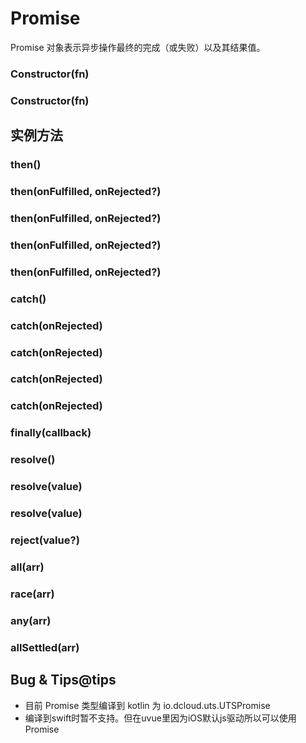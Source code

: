# Promise

Promise 对象表示异步操作最终的完成（或失败）以及其结果值。

### Constructor(fn)

<!-- UTSJSON.Promise.Constructor.description -->

<!-- UTSJSON.Promise.Constructor.param -->

<!-- UTSJSON.Promise.Constructor.returnValue -->

<!-- UTSJSON.Promise.Constructor.test -->

<!-- UTSJSON.Promise.Constructor.compatibility -->

### Constructor(fn)

<!-- UTSJSON.Promise.Constructor_1.description -->

<!-- UTSJSON.Promise.Constructor_1.param -->

<!-- UTSJSON.Promise.Constructor_1.returnValue -->

<!-- UTSJSON.Promise.Constructor_1.test -->

<!-- UTSJSON.Promise.Constructor_1.compatibility -->

## 实例方法


### then()

<!-- UTSJSON.Promise.then.description -->

<!-- UTSJSON.Promise.then.param -->

<!-- UTSJSON.Promise.then.returnValue -->

<!-- UTSJSON.Promise.then.test -->

<!-- UTSJSON.Promise.then.compatibility -->

### then(onFulfilled, onRejected?)

<!-- UTSJSON.Promise.then_1.description -->

<!-- UTSJSON.Promise.then_1.param -->

<!-- UTSJSON.Promise.then_1.returnValue -->

<!-- UTSJSON.Promise.then_1.test -->

<!-- UTSJSON.Promise.then_1.compatibility -->

### then(onFulfilled, onRejected?)

<!-- UTSJSON.Promise.then_2.description -->

<!-- UTSJSON.Promise.then_2.param -->

<!-- UTSJSON.Promise.then_2.returnValue -->

<!-- UTSJSON.Promise.then_2.test -->

<!-- UTSJSON.Promise.then_2.compatibility -->

### then(onFulfilled, onRejected?)

<!-- UTSJSON.Promise.then_3.description -->

<!-- UTSJSON.Promise.then_3.param -->

<!-- UTSJSON.Promise.then_3.returnValue -->

<!-- UTSJSON.Promise.then_3.test -->

<!-- UTSJSON.Promise.then_3.compatibility -->

### then(onFulfilled, onRejected?)

<!-- UTSJSON.Promise.then_4.description -->

<!-- UTSJSON.Promise.then_4.param -->

<!-- UTSJSON.Promise.then_4.returnValue -->

<!-- UTSJSON.Promise.then_4.test -->

<!-- UTSJSON.Promise.then_4.compatibility -->

### catch()

<!-- UTSJSON.Promise.catch.description -->

<!-- UTSJSON.Promise.catch.param -->

<!-- UTSJSON.Promise.catch.returnValue -->

<!-- UTSJSON.Promise.catch.test -->

<!-- UTSJSON.Promise.catch.compatibility -->

### catch(onRejected)

<!-- UTSJSON.Promise.catch_1.description -->

<!-- UTSJSON.Promise.catch_1.param -->

<!-- UTSJSON.Promise.catch_1.returnValue -->

<!-- UTSJSON.Promise.catch_1.test -->

<!-- UTSJSON.Promise.catch_1.compatibility -->

### catch(onRejected)

<!-- UTSJSON.Promise.catch_2.description -->

<!-- UTSJSON.Promise.catch_2.param -->

<!-- UTSJSON.Promise.catch_2.returnValue -->

<!-- UTSJSON.Promise.catch_2.test -->

<!-- UTSJSON.Promise.catch_2.compatibility -->

### catch(onRejected)

<!-- UTSJSON.Promise.catch_3.description -->

<!-- UTSJSON.Promise.catch_3.param -->

<!-- UTSJSON.Promise.catch_3.returnValue -->

<!-- UTSJSON.Promise.catch_3.test -->

<!-- UTSJSON.Promise.catch_3.compatibility -->

### catch(onRejected)

<!-- UTSJSON.Promise.catch_4.description -->

<!-- UTSJSON.Promise.catch_4.param -->

<!-- UTSJSON.Promise.catch_4.returnValue -->

<!-- UTSJSON.Promise.catch_4.test -->

<!-- UTSJSON.Promise.catch_4.compatibility -->

### finally(callback)

<!-- UTSJSON.Promise.finally.description -->

<!-- UTSJSON.Promise.finally.param -->

<!-- UTSJSON.Promise.finally.returnValue -->

<!-- UTSJSON.Promise.finally.test -->

<!-- UTSJSON.Promise.finally.compatibility -->

### resolve()

<!-- UTSJSON.Promise.resolve.description -->

<!-- UTSJSON.Promise.resolve.param -->

<!-- UTSJSON.Promise.resolve.returnValue -->

<!-- UTSJSON.Promise.resolve.test -->

<!-- UTSJSON.Promise.resolve.compatibility -->

### resolve(value)

<!-- UTSJSON.Promise.resolve_1.description -->

<!-- UTSJSON.Promise.resolve_1.param -->

<!-- UTSJSON.Promise.resolve_1.returnValue -->

<!-- UTSJSON.Promise.resolve_1.test -->

<!-- UTSJSON.Promise.resolve_1.compatibility -->

### resolve(value)

<!-- UTSJSON.Promise.resolve_2.description -->

<!-- UTSJSON.Promise.resolve_2.param -->

<!-- UTSJSON.Promise.resolve_2.returnValue -->

<!-- UTSJSON.Promise.resolve_2.test -->

<!-- UTSJSON.Promise.resolve_2.compatibility -->

### reject(value?)

<!-- UTSJSON.Promise.reject.description -->

<!-- UTSJSON.Promise.reject.param -->

<!-- UTSJSON.Promise.reject.returnValue -->

<!-- UTSJSON.Promise.reject.test -->

<!-- UTSJSON.Promise.reject.compatibility -->

### all(arr)

<!-- UTSJSON.Promise.all.description -->

<!-- UTSJSON.Promise.all.param -->

<!-- UTSJSON.Promise.all.returnValue -->

<!-- UTSJSON.Promise.all.test -->

<!-- UTSJSON.Promise.all.compatibility -->

### race(arr)

<!-- UTSJSON.Promise.race.description -->

<!-- UTSJSON.Promise.race.param -->

<!-- UTSJSON.Promise.race.returnValue -->

<!-- UTSJSON.Promise.race.test -->

<!-- UTSJSON.Promise.race.compatibility -->

### any(arr)

<!-- UTSJSON.Promise.any.description -->

<!-- UTSJSON.Promise.any.param -->

<!-- UTSJSON.Promise.any.returnValue -->

<!-- UTSJSON.Promise.any.test -->

<!-- UTSJSON.Promise.any.compatibility -->

### allSettled(arr)

<!-- UTSJSON.Promise.allSettled.description -->

<!-- UTSJSON.Promise.allSettled.param -->

<!-- UTSJSON.Promise.allSettled.returnValue -->

<!-- UTSJSON.Promise.allSettled.test -->

<!-- UTSJSON.Promise.allSettled.compatibility -->

<!-- UTSJSON.Promise.tutorial -->

## Bug & Tips@tips

* 目前 Promise 类型编译到 kotlin 为 io.dcloud.uts.UTSPromise
* 编译到swift时暂不支持。但在uvue里因为iOS默认js驱动所以可以使用Promise
